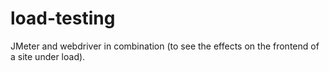 # load-testing

JMeter and webdriver in combination (to see the effects on the frontend of a site under load).
